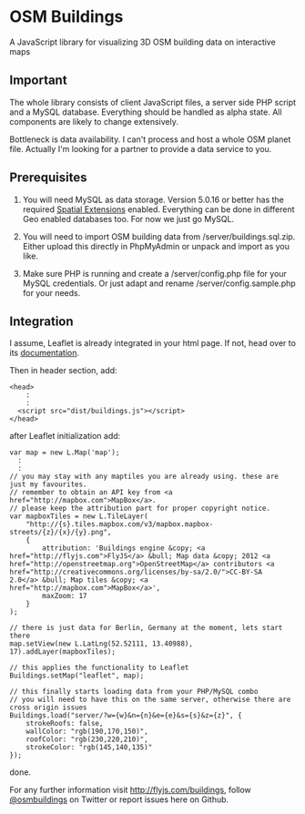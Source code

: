 # OSM Buildings

A JavaScript library for visualizing 3D OSM building data on interactive maps

## Important

The whole library consists of client JavaScript files, a server side PHP script and a MySQL database.
Everything should be handled as alpha state. All components are likely to change extensively.

Bottleneck is data availability. I can't process and host a whole OSM planet file.
Actually I'm looking for a partner to provide a data service to you.


## Prerequisites

1. You will need MySQL as data storage. Version 5.0.16 or better has the required <a href="http://dev.mysql.com/doc/refman/5.0/en/spatial-extensions.html">Spatial Extensions</a> enabled.
Everything can be done in different Geo enabled databases too. For now we just go MySQL.
 
2. You will need to import OSM building data from /server/buildings.sql.zip. Either upload this directly in PhpMyAdmin or unpack and import as you like.

3. Make sure PHP is running and create a /server/config.php file for your MySQL credentials. Or just adapt and rename /server/config.sample.php for your needs.


## Integration

I assume, Leaflet is already integrated in your html page. If not, head over to its <a href="http://leaflet.cloudmade.com/reference.html">documentation</a>.

Then in header section, add:

	<head>
	    :
	    :
	  <script src="dist/buildings.js"></script>
	</head>

after Leaflet initialization add:
	  
	var map = new L.Map('map');
	  :
	  :
	// you may stay with any maptiles you are already using. these are just my favourites.
	// remember to obtain an API key from <a href="http://mapbox.com">MapBox</a>.
	// please keep the attribution part for proper copyright notice.
	var mapboxTiles = new L.TileLayer(
		"http://{s}.tiles.mapbox.com/v3/mapbox.mapbox-streets/{z}/{x}/{y}.png",
		{
			attribution: 'Buildings engine &copy; <a href="http://flyjs.com">FlyJS</a> &bull; Map data &copy; 2012 <a href="http://openstreetmap.org">OpenStreetMap</a> contributors <a href="http://creativecommons.org/licenses/by-sa/2.0/">CC-BY-SA  2.0</a> &bull; Map tiles &copy; <a href="http://mapbox.com">MapBox</a>',
			maxZoom: 17
		}
	);

	// there is just data for Berlin, Germany at the moment, lets start there
	map.setView(new L.LatLng(52.52111, 13.40988), 17).addLayer(mapboxTiles);

	// this applies the functionality to Leaflet
	Buildings.setMap("leaflet", map);

	// this finally starts loading data from your PHP/MySQL combo
	// you will need to have this on the same server, otherwise there are cross origin issues
	Buildings.load("server/?w={w}&n={n}&e={e}&s={s}&z={z}", {
		strokeRoofs: false,
		wallColor: "rgb(190,170,150)",
		roofColor: "rgb(230,220,210)",
		strokeColor: "rgb(145,140,135)"
	});

done.

For any further information visit <a href="http://flyjs.com/buildings">http://flyjs.com/buildings</a>, follow <a href="https://twitter.com/osmbuildings">@osmbuildings</a> on Twitter or report issues here on Github.